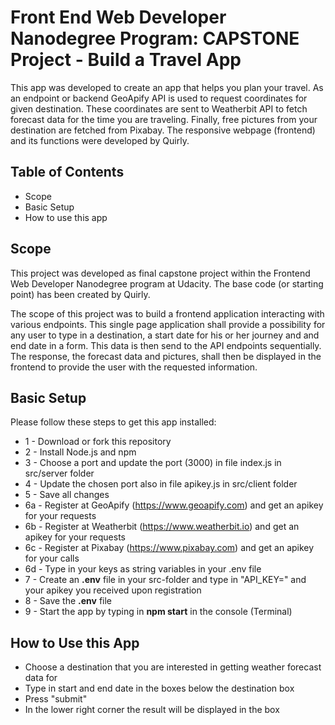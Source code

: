 # Front End Web Developer Nanodegree Program: CAPSTONE Project - Build a Travel App

This app was developed to create an app that helps you plan your travel. As an endpoint or backend GeoApify API is used to request coordinates for given destination. These coordinates are sent to Weatherbit API to fetch forecast
data for the time you are traveling. Finally, free pictures from your destination are fetched from Pixabay. The responsive webpage (frontend) and its functions were developed by Quirly. 

## Table of Contents

* Scope
* Basic Setup
* How to use this app

## Scope

This project was developed as final capstone project within the Frontend Web Developer Nanodegree program at Udacity. The base code (or starting point) has been created by Quirly.

The scope of this project was to build a frontend application interacting with various endpoints. This single page application shall provide a possibility for any user to type in a destination, a start date for his or her journey and and end date in a form. This data is then send to the API endpoints sequentially. The response, the forecast data and pictures, shall then be displayed in the frontend to provide the user with the requested information.

## Basic Setup

Please follow these steps to get this app installed:

* 1 - Download or fork this repository
* 2 - Install Node.js and npm
* 3 - Choose a port and update the port (3000) in file index.js in src/server folder 
* 4 - Update the chosen port also in file apikey.js in src/client folder
* 5 - Save all changes
* 6a - Register at GeoApify (https://www.geoapify.com) and get an apikey for your requests
* 6b - Register at Weatherbit (https://www.weatherbit.io) and get an apikey for your requests
* 6c - Register at Pixabay (https://www.pixabay.com) and get an apikey for your calls
* 6d - Type in your keys as string variables in your .env file
* 7 - Create an **.env** file in your src-folder and type in "API_KEY=" and your apikey you received upon registration
* 8 - Save the **.env** file
* 9 - Start the app by typing in **npm start** in the console (Terminal)


## How to Use this App

* Choose a destination that you are interested in getting weather forecast data for
* Type in start and end date in the boxes below the destination box
* Press "submit"
* In the lower right corner the result will be displayed in the box

